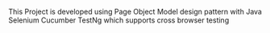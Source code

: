 This Project is developed using Page Object Model design pattern with Java Selenium Cucumber TestNg which supports cross browser testing

